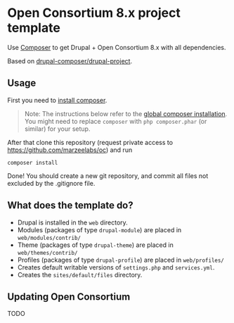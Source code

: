 # Open Consortium 8.x project template

<!-- [![Build Status](https://travis-ci.org/drupalcommerce/project-base.svg?branch=8.x)](https://travis-ci.org/drupalcommerce/project-base) -->

Use [Composer](https://getcomposer.org/) to get Drupal + Open Consortium 8.x with all dependencies.

Based on [drupal-composer/drupal-project](https://github.com/drupal-composer/drupal-project).

## Usage

First you need to [install composer](https://getcomposer.org/doc/00-intro.md#installation-linux-unix-osx).

> Note: The instructions below refer to the [global composer installation](https://getcomposer.org/doc/00-intro.md#globally).
You might need to replace `composer` with `php composer.phar` (or similar)
for your setup.

After that clone this repository (request private access to https://github.com/marzeelabs/oc) and run

```
composer install
```

Done! You should create a new git repository, and commit all files not excluded by the .gitignore file.

## What does the template do?

* Drupal is installed in the `web` directory.
* Modules (packages of type `drupal-module`) are placed in `web/modules/contrib/`
* Theme (packages of type `drupal-theme`) are placed in `web/themes/contrib/`
* Profiles (packages of type `drupal-profile`) are placed in `web/profiles/`
* Creates default writable versions of `settings.php` and `services.yml`.
* Creates the `sites/default/files` directory.

## Updating Open Consortium

TODO

